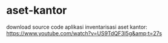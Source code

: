 # aset-kantor
download source code aplikasi inventarisasi aset kantor: https://www.youtube.com/watch?v=US9TdQF3l5g&amp;t=27s
